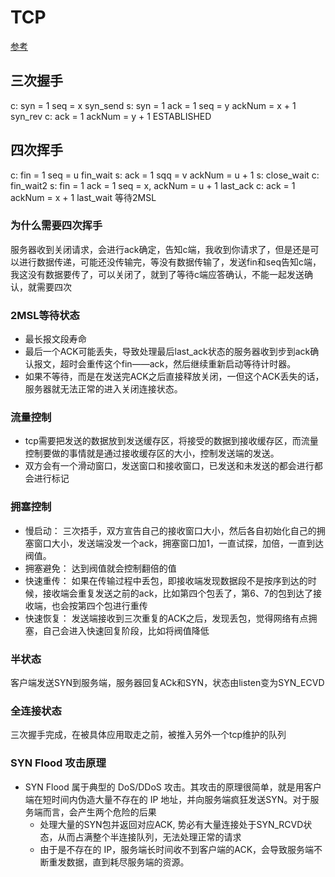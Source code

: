 # TCP
[参考](https://juejin.cn/post/6844903958624878606#heading-7)
## 三次握手
c: syn = 1 seq = x  syn_send
s: syn = 1 ack = 1 seq = y ackNum = x + 1  syn_rev
c: ack = 1 ackNum = y + 1 ESTABLISHED
## 四次挥手
c: fin = 1 seq = u fin_wait
s: ack = 1 sqq = v ackNum = u + 1 s: close_wait c: fin_wait2
s: fin = 1 ack = 1 seq = x, ackNum = u + 1 last_ack
c: ack = 1 ackNum = x + 1 last_wait 等待2MSL
### 为什么需要四次挥手
服务器收到关闭请求，会进行ack确定，告知c端，我收到你请求了，但是还是可以进行数据传递，可能还没传输完，等没有数据传输了，发送fin和seq告知c端，我这没有数据要传了，可以关闭了，就到了等待c端应答确认，不能一起发送确认，就需要四次

### 2MSL等待状态
- 最长报文段寿命
- 最后一个ACK可能丢失，导致处理最后last_ack状态的服务器收到步到ack确认报文，超时会重传这个fin——ack，然后继续重新启动等待计时器。
- 如果不等待，而是在发送完ACK之后直接释放关闭，一但这个ACK丢失的话，服务器就无法正常的进入关闭连接状态。

### 流量控制
- tcp需要把发送的数据放到发送缓存区，将接受的数据到接收缓存区，而流量控制要做的事情就是通过接收缓存区的大小，控制发送端的发送。
- 双方会有一个滑动窗口，发送窗口和接收窗口，已发送和未发送的都会进行都会进行标记
### 拥塞控制
- 慢启动： 三次捂手，双方宣告自己的接收窗口大小，然后各自初始化自己的拥塞窗口大小，发送端没发一个ack，拥塞窗口加1，一直试探，加倍，一直到达阀值。
- 拥塞避免： 达到阀值就会控制翻倍的值
- 快速重传： 如果在传输过程中丢包，即接收端发现数据段不是按序到达的时候，接收端会重复发送之前的ack，比如第四个包丢了，第6、7的包到达了接收端，也会按第四个包进行重传
- 快速恢复： 发送端接收到三次重复的ACK之后，发现丢包，觉得网络有点拥塞，自己会进入快速回复阶段，比如将阀值降低

### 半状态
客户端发送SYN到服务端，服务器回复ACk和SYN，状态由listen变为SYN_ECVD

### 全连接状态
三次握手完成，在被具体应用取走之前，被推入另外一个tcp维护的队列

### SYN Flood 攻击原理
- SYN Flood 属于典型的 DoS/DDoS 攻击。其攻击的原理很简单，就是用客户端在短时间内伪造大量不存在的 IP 地址，并向服务端疯狂发送SYN。对于服务端而言，会产生两个危险的后果
  - 处理大量的SYN包并返回对应ACK, 势必有大量连接处于SYN_RCVD状态，从而占满整个半连接队列，无法处理正常的请求
  - 由于是不存在的 IP，服务端长时间收不到客户端的ACK，会导致服务端不断重发数据，直到耗尽服务端的资源。

